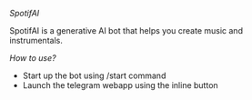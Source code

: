 *SpotifAI* 

SpotifAI is a generative AI bot that helps you create music and instrumentals. 

*How to use?*

- Start up the bot using /start command 
- Launch the telegram webapp using the inline button
